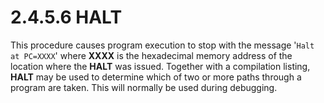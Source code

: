 # 2.4.5.6 HALT

This procedure causes program execution to stop with the message '`Halt at PC=XXXX`' where **XXXX** is the hexadecimal memory address of the location where the **HALT** was issued. Together with a compilation listing, **HALT** may be used to determine which of two or more paths through a program are taken. This will normally be used during debugging.
